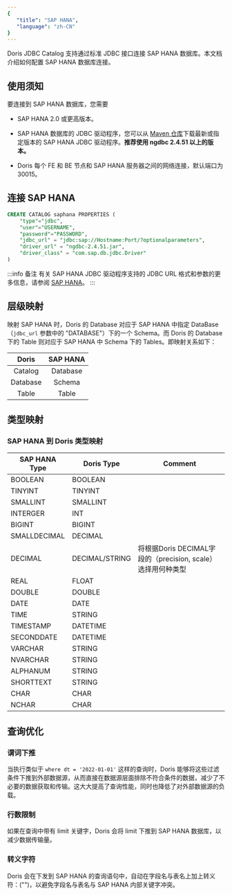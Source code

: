 ```yaml
---
{
   "title": "SAP HANA",
   "language": "zh-CN"
}
---
```


<!-- 
Licensed to the Apache Software Foundation (ASF) under one
or more contributor license agreements.  See the NOTICE file
distributed with this work for additional information
regarding copyright ownership.  The ASF licenses this file
to you under the Apache License, Version 2.0 (the
"License"); you may not use this file except in compliance
with the License.  You may obtain a copy of the License at

  http://www.apache.org/licenses/LICENSE-2.0

Unless required by applicable law or agreed to in writing,
software distributed under the License is distributed on an
"AS IS" BASIS, WITHOUT WARRANTIES OR CONDITIONS OF ANY
KIND, either express or implied.  See the License for the
specific language governing permissions and limitations
under the License.
-->

Doris JDBC Catalog 支持通过标准 JDBC 接口连接 SAP HANA 数据库。本文档介绍如何配置 SAP HANA 数据库连接。

## 使用须知

要连接到 SAP HANA 数据库，您需要

- SAP HANA 2.0 或更高版本。

- SAP HANA 数据库的 JDBC 驱动程序，您可以从 [Maven 仓库](https://mvnrepository.com/artifact/com.sap.cloud.db.jdbc/ngdbc)下载最新或指定版本的 SAP HANA JDBC 驱动程序。**推荐使用 ngdbc 2.4.51 以上的版本。**

- Doris 每个 FE 和 BE 节点和 SAP HANA 服务器之间的网络连接，默认端口为 30015。

## 连接 SAP HANA

```sql
CREATE CATALOG saphana PROPERTIES (
    "type"="jdbc",
    "user"="USERNAME",
    "password"="PASSWORD",
    "jdbc_url" = "jdbc:sap://Hostname:Port/?optionalparameters",
    "driver_url" = "ngdbc-2.4.51.jar",
    "driver_class" = "com.sap.db.jdbc.Driver"
)
```

:::info 备注
有关 SAP HANA JDBC 驱动程序支持的 JDBC URL 格式和参数的更多信息，请参阅 [SAP HANA](https://help.sap.com/docs/)。
:::

## 层级映射

映射 SAP HANA 时，Doris 的 Database 对应于 SAP HANA 中指定 DataBase（`jdbc_url` 参数中的 "DATABASE"）下的一个 Schema。而 Doris 的 Database 下的 Table 则对应于 SAP HANA 中 Schema 下的 Tables。即映射关系如下：

|  Doris   | SAP HANA |
|:--------:|:--------:|
| Catalog  | Database |
| Database |  Schema  |
|  Table   |  Table   |

## 类型映射

### SAP HANA 到 Doris 类型映射

| SAP HANA Type | Doris Type     | Comment                                       |
|---------------|----------------|-----------------------------------------------|
| BOOLEAN       | BOOLEAN        |                                               |
| TINYINT       | TINYINT        |                                               |
| SMALLINT      | SMALLINT       |                                               |
| INTERGER      | INT            |                                               |
| BIGINT        | BIGINT         |                                               |
| SMALLDECIMAL  | DECIMAL        |                                               |
| DECIMAL       | DECIMAL/STRING | 将根据Doris DECIMAL字段的（precision, scale）选择用何种类型  |
| REAL          | FLOAT          |                                               |
| DOUBLE        | DOUBLE         |                                               |
| DATE          | DATE           |                                               |
| TIME          | STRING         |                                               |
| TIMESTAMP     | DATETIME       |                                               |
| SECONDDATE    | DATETIME       |                                               |
| VARCHAR       | STRING         |                                               |
| NVARCHAR      | STRING         |                                               |
| ALPHANUM      | STRING         |                                               |
| SHORTTEXT     | STRING         |                                               |
| CHAR          | CHAR           |                                               |
| NCHAR         | CHAR           |                                               |

## 查询优化

### 谓词下推

当执行类似于 `where dt = '2022-01-01'` 这样的查询时，Doris 能够将这些过滤条件下推到外部数据源，从而直接在数据源层面排除不符合条件的数据，减少了不必要的数据获取和传输。这大大提高了查询性能，同时也降低了对外部数据源的负载。

### 行数限制

如果在查询中带有 limit 关键字，Doris 会将 limit 下推到 SAP HANA 数据库，以减少数据传输量。

### 转义字符

Doris 会在下发到 SAP HANA 的查询语句中，自动在字段名与表名上加上转义符：("")，以避免字段名与表名与 SAP HANA 内部关键字冲突。
